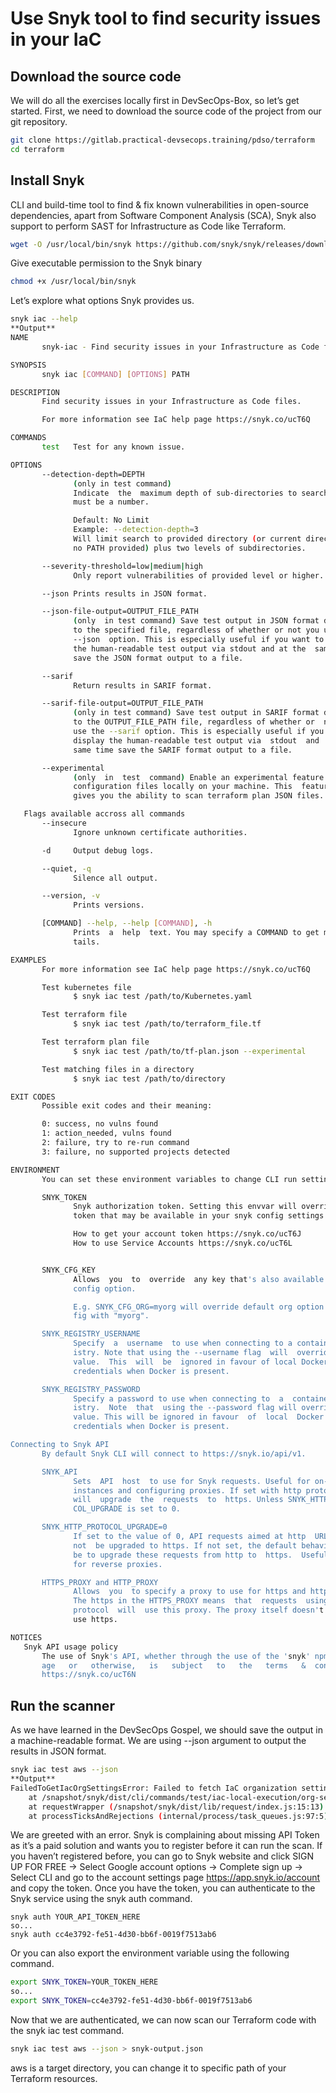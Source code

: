 # Use Snyk tool to find security issues in your IaC

## Download the source code
We will do all the exercises locally first in DevSecOps-Box, so let’s get started.
First, we need to download the source code of the project from our git repository.
```sh
git clone https://gitlab.practical-devsecops.training/pdso/terraform
cd terraform
```
## Install Snyk
CLI and build-time tool to find & fix known vulnerabilities in open-source dependencies, apart from Software Component Analysis (SCA), Snyk also support to perform SAST for Infrastructure as Code like Terraform.
```sh
wget -O /usr/local/bin/snyk https://github.com/snyk/snyk/releases/download/v1.573.0/snyk-linux
```
Give executable permission to the Snyk binary
```sh
chmod +x /usr/local/bin/snyk
```
Let’s explore what options Snyk provides us.
```sh
snyk iac --help
**Output**
NAME
       snyk-iac - Find security issues in your Infrastructure as Code files

SYNOPSIS
       snyk iac [COMMAND] [OPTIONS] PATH

DESCRIPTION
       Find security issues in your Infrastructure as Code files.

       For more information see IaC help page https://snyk.co/ucT6Q

COMMANDS
       test   Test for any known issue.

OPTIONS
       --detection-depth=DEPTH
              (only in test command)
              Indicate  the  maximum depth of sub-directories to search. DEPTH
              must be a number.

              Default: No Limit
              Example: --detection-depth=3
              Will limit search to provided directory (or current directory if
              no PATH provided) plus two levels of subdirectories.

       --severity-threshold=low|medium|high
              Only report vulnerabilities of provided level or higher.

       --json Prints results in JSON format.

       --json-file-output=OUTPUT_FILE_PATH
              (only  in test command) Save test output in JSON format directly
              to the specified file, regardless of whether or not you use  the
              --json  option. This is especially useful if you want to display
              the human-readable test output via stdout and at the  same  time
              save the JSON format output to a file.

       --sarif
              Return results in SARIF format.

       --sarif-file-output=OUTPUT_FILE_PATH
              (only in test command) Save test output in SARIF format directly
              to the OUTPUT_FILE_PATH file, regardless of whether or  not  you
              use the --sarif option. This is especially useful if you want to
              display the human-readable test output via  stdout  and  at  the
              same time save the SARIF format output to a file.

       --experimental
              (only  in  test  command) Enable an experimental feature to scan
              configuration files locally on your machine. This  feature  also
              gives you the ability to scan terraform plan JSON files.

   Flags available accross all commands
       --insecure
              Ignore unknown certificate authorities.

       -d     Output debug logs.

       --quiet, -q
              Silence all output.

       --version, -v
              Prints versions.

       [COMMAND] --help, --help [COMMAND], -h
              Prints  a  help  text. You may specify a COMMAND to get more de-
              tails.

EXAMPLES
       For more information see IaC help page https://snyk.co/ucT6Q

       Test kubernetes file
              $ snyk iac test /path/to/Kubernetes.yaml

       Test terraform file
              $ snyk iac test /path/to/terraform_file.tf

       Test terraform plan file
              $ snyk iac test /path/to/tf-plan.json --experimental

       Test matching files in a directory
              $ snyk iac test /path/to/directory

EXIT CODES
       Possible exit codes and their meaning:

       0: success, no vulns found
       1: action_needed, vulns found
       2: failure, try to re-run command
       3: failure, no supported projects detected

ENVIRONMENT
       You can set these environment variables to change CLI run settings.

       SNYK_TOKEN
              Snyk authorization token. Setting this envvar will override  the
              token that may be available in your snyk config settings.

              How to get your account token https://snyk.co/ucT6J
              How to use Service Accounts https://snyk.co/ucT6L


       SNYK_CFG_KEY
              Allows  you  to  override  any key that's also available as snyk
              config option.

              E.g. SNYK_CFG_ORG=myorg will override default org option in con-
              fig with "myorg".

       SNYK_REGISTRY_USERNAME
              Specify  a  username  to use when connecting to a container reg-
              istry. Note that using the --username flag  will  override  this
              value.  This  will  be  ignored in favour of local Docker binary
              credentials when Docker is present.

       SNYK_REGISTRY_PASSWORD
              Specify a password to use when connecting to  a  container  reg-
              istry.  Note  that  using the --password flag will override this
              value. This will be ignored in favour  of  local  Docker  binary
              credentials when Docker is present.

Connecting to Snyk API
       By default Snyk CLI will connect to https://snyk.io/api/v1.

       SNYK_API
              Sets  API  host  to use for Snyk requests. Useful for on-premise
              instances and configuring proxies. If set with http protocol CLI
              will  upgrade  the  requests  to  https. Unless SNYK_HTTP_PROTO-
              COL_UPGRADE is set to 0.

       SNYK_HTTP_PROTOCOL_UPGRADE=0
              If set to the value of 0, API requests aimed at http  URLs  will
              not  be upgraded to https. If not set, the default behavior will
              be to upgrade these requests from http to  https.  Useful  e.g.,
              for reverse proxies.

       HTTPS_PROXY and HTTP_PROXY
              Allows  you  to specify a proxy to use for https and http calls.
              The https in the HTTPS_PROXY means  that  requests  using  https
              protocol  will  use this proxy. The proxy itself doesn't need to
              use https.

NOTICES
   Snyk API usage policy
       The use of Snyk's API, whether through the use of the 'snyk' npm  pack-
       age   or   otherwise,   is   subject   to   the   terms   &  conditions
       https://snyk.co/ucT6N
```

## Run the scanner
As we have learned in the DevSecOps Gospel, we should save the output in a machine-readable format. We are using --json argument to output the results in JSON format.
```sh
snyk iac test aws --json
**Output**
FailedToGetIacOrgSettingsError: Failed to fetch IaC organization settings
    at /snapshot/snyk/dist/cli/commands/test/iac-local-execution/org-settings/get-iac-org-settings.js:26:31
    at requestWrapper (/snapshot/snyk/dist/lib/request/index.js:15:13)
    at processTicksAndRejections (internal/process/task_queues.js:97:5)
```
We are greeted with an error. Snyk is complaining about missing API Token as it’s a paid solution and wants you to register before it can run the scan.
If you haven’t registered before, you can go to Snyk website and click SIGN UP FOR FREE -> Select Google account options -> Complete sign up -> Select CLI and go to the account settings page https://app.snyk.io/account and copy the token.
Once you have the token, you can authenticate to the Snyk service using the snyk auth command.
```
snyk auth YOUR_API_TOKEN_HERE
so...
snyk auth cc4e3792-fe51-4d30-bb6f-0019f7513ab6
```
Or you can also export the environment variable using the following command.
```sh
export SNYK_TOKEN=YOUR_TOKEN_HERE
so...
export SNYK_TOKEN=cc4e3792-fe51-4d30-bb6f-0019f7513ab6
```
Now that we are authenticated, we can now scan our Terraform code with the snyk iac test command.
```sh
snyk iac test aws --json > snyk-output.json
```
aws is a target directory, you can change it to specific path of your Terraform resources.
